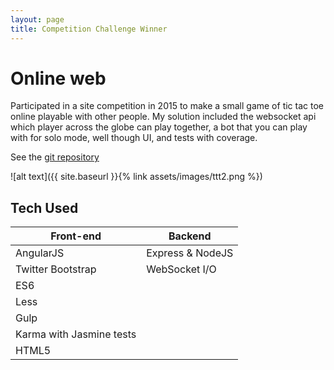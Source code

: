 ```yaml
---
layout: page
title: Competition Challenge Winner
---
```

# Online web 

Participated in a site competition in 2015 to make a small game of tic tac toe
online playable with other people. My solution included the websocket api which
player across the globe can play together, a bot that you can play with for solo
mode, well though UI, and tests with coverage.

See the [git repository](https://github.com/laurianek/xmas-challenge)

![alt text]({{ site.baseurl }}{% link assets/images/ttt2.png %})


## <small><i class="fas fa-server"></i></small> Tech Used

| Front-end | Backend |
|-----------|---------|
| AngularJS | Express & NodeJS |
| Twitter Bootstrap | WebSocket I/O |
| ES6 | 
| Less | 
| Gulp | 
| Karma with Jasmine tests | 
| HTML5 | 

